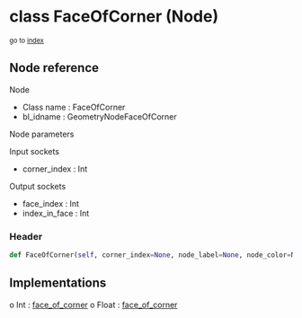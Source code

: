 # class FaceOfCorner (Node)

<sub>go to [index](/docs/index.md)</sub>

## Node reference

Node
 - Class name : FaceOfCorner
 - bl_idname : GeometryNodeFaceOfCorner

Node parameters

Input sockets
 - corner_index : Int

Output sockets
 - face_index : Int
 - index_in_face : Int

### Header

``` python
def FaceOfCorner(self, corner_index=None, node_label=None, node_color=None):
```

## Implementations

o Int : [face_of_corner](#face_of_corner) 
o Float : [face_of_corner](#face_of_corner) 

